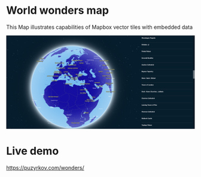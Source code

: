 # World wonders map

This Map illustrates capabilities of Mapbox vector tiles with embedded data

![World wonders screen](https://github.com/solmyrius/wonders/blob/master/screen.png?raw=true)

# Live demo

https://puzyrkov.com/wonders/
